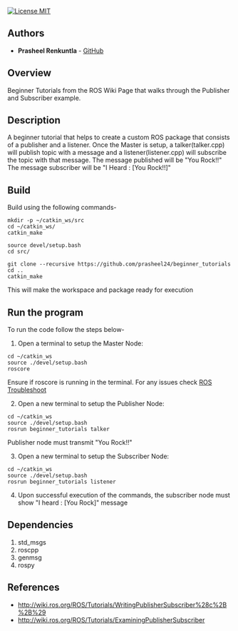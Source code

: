 [![License MIT](https://img.shields.io/badge/License-MIT-brightgreen.svg)](https://github.com/Prasheel24/beginner_tutorials/blob/master/License)

## Authors

* **Prasheel Renkuntla** - [GitHub](https://github.com/Prasheel24)

## Overview
Beginner Tutorials from the ROS Wiki Page that walks through the Publisher and Subscriber example.

## Description
A beginner tutorial that helps to create a custom ROS package that consists of a publisher and a listener. Once the Master is setup, a talker(talker.cpp) will publish topic with a message and a listener(listener.cpp) will subscribe the topic with that message. 
The message published will be "You Rock!!"
The message subscriber will be "I Heard : [You Rock!!]"


## Build
Build using the following commands-

```
mkdir -p ~/catkin_ws/src
cd ~/catkin_ws/
catkin_make

source devel/setup.bash
cd src/

git clone --recursive https://github.com/prasheel24/beginner_tutorials
cd ..
catkin_make
```
This will make the workspace and package ready for execution

## Run the program
To run the code follow the steps below-

1. Open a terminal to setup the Master Node: 
```
cd ~/catkin_ws
source ./devel/setup.bash
roscore
```
Ensure if roscore is running in the terminal. For any issues check [ROS Troubleshoot](http://wiki.ros.org/ROS/Troubleshooting)

2. Open a new terminal to setup the Publisher Node: 
```
cd ~/catkin_ws
source ./devel/setup.bash
rosrun beginner_tutorials talker
```
Publisher node must transmit "You Rock!!"

3. Open a new terminal to setup the Subscriber Node:
```
cd ~/catkin_ws
source ./devel/setup.bash
rosrun beginner_tutorials listener
```

4. Upon successful execution of the commands, the subscriber node must show "I heard : [You Rock]" message

## Dependencies
1. std_msgs
2. roscpp
3. genmsg
4. rospy

## References
* http://wiki.ros.org/ROS/Tutorials/WritingPublisherSubscriber%28c%2B%2B%29
* http://wiki.ros.org/ROS/Tutorials/ExaminingPublisherSubscriber

